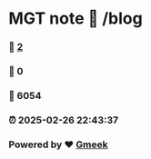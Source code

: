 # MGT note :link: /blog 
### :page_facing_up: [2](/blog/tag.html) 
### :speech_balloon: 0 
### :hibiscus: 6054 
### :alarm_clock: 2025-02-26 22:43:37 
### Powered by :heart: [Gmeek](https://github.com/Meekdai/Gmeek)
